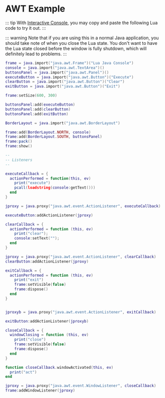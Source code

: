 # AWT Example

::: tip
With [Interactive Console](../console.md), you may copy and paste the following Lua code to try it out.
:::

::: warning
Note that if you are using this in a normal Java application, you should take note of when you close the Lua state. You don't want to have the Lua state closed before the window is fully shutdown, which will definitely lead to problems.
:::

```lua
frame = java.import("java.awt.Frame")("Lua Java Console")
console = java.import("java.awt.TextArea")()
buttonsPanel = java.import("java.awt.Panel")()
executeButton = java.import("java.awt.Button")("Execute")
clearButton = java.import("java.awt.Button")("Clear")
exitButton = java.import("java.awt.Button")("Exit")

frame:setSize(600, 300)

buttonsPanel:add(executeButton)
buttonsPanel:add(clearButton)
buttonsPanel:add(exitButton)

BorderLayout = java.import("java.awt.BorderLayout")

frame:add(BorderLayout.NORTH, console)
frame:add(BorderLayout.SOUTH, buttonsPanel)
frame:pack()
frame:show()

--
-- Listeners
--

executeCallback = {
  actionPerformed = function(this, ev)
    print("execute")
    pcall(loadstring(console:getText()))
  end
}

jproxy = java.proxy("java.awt.event.ActionListener", executeCallback)

executeButton:addActionListener(jproxy)

clearCallback = {
  actionPerformed = function (this, ev)
    print("clear");
    console:setText("");
  end
}

jproxy = java.proxy("java.awt.event.ActionListener", clearCallback)
clearButton:addActionListener(jproxy)

exitCallback = {
  actionPerformed = function (this, ev)
    print("exit")
    frame:setVisible(false)
    frame:dispose()
  end
}


jproxyb = java.proxy("java.awt.event.ActionListener", exitCallback)

exitButton:addActionListener(jproxyb)

closeCallback = {
  windowClosing = function (this, ev)
    print("close")
    frame:setVisible(false)
    frame:dispose()
  end
}

function closeCallback.windowActivated(this, ev)
  print("act")
end

jproxy = java.proxy("java.awt.event.WindowListener", closeCallback)
frame:addWindowListener(jproxy)
```
